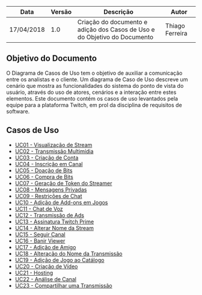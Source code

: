 Data|Versão|Descrição|Autor
-----|------|---------|-------
17/04/2018|1.0|Criação do documento e adição dos Casos de Uso e do Objetivo do Documento|Thiago Ferreira|


## Objetivo do Documento
O Diagrama de Casos de Uso tem o objetivo de auxiliar a comunicação entre os analistas e o cliente. Um diagrama de Caso de Uso descreve um cenário que mostra as funcionalidades do sistema do ponto de vista do usuário, através do uso de atores, cenários e a interação entre estes elementos.
Este documento contém os casos de uso levantados pela equipe para a plataforma Twitch, em prol da disciplina de requisitos de software.

## Casos de Uso

* [UC01 - Visualização de Stream](Visualização-de-Stream)
* [UC02 - Transmissão Multimídia](Transmissão-Multimídia)
* [UC03 - Criação de Conta](Criação-de-Conta)
* [UC04 - Inscrição em Canal](Inscrição-em-Canal)
* [UC05 - Doação de Bits](Doação-de-Bits)
* [UC06 - Compra de Bits](Compra-de-Bits)
* [UC07 - Geração de Token do Streamer](Geração-de-Token-do-Streamer)
* [UC08 - Mensagens Privadas](Mensagens-Privadas)
* [UC09 - Restrições de Chat](Restrições-de-Chat)
* [UC10 - Adição de Add-ons em Jogos](Adição-de-Add-ons-em-Jogos)
* [UC11 - Chat de Voz](Chat-de-Voz)
* [UC12 - Transmissão de Ads](Transmissão-de-Ads)
* [UC13 - Assinatura Twitch Prime](Assinatura-Twitch-Prime)
* [UC14 - Alterar Nome da Stream](Alterar-Nome-da-Stream)
* [UC15 - Seguir Canal](Seguir-Canal)
* [UC16 - Banir Viewer](Banir-Viewer)
* [UC17 - Adição de Amigo](Adição-de-Amigo)
* [UC18 - Alteração do Nome da Transmissão](Alteração-do-Nome-da-Transmissão)
* [UC19 - Adição de Jogo ao Catálogo](Adição-de-Jogo-ao-Catálogo)
* [UC20 - Criação de Vídeo](Criação-de-Vídeo)
* [UC21 - Hosting](Hosting)
* [UC22 - Análise de Canal](Análise-de-Canal)
* [UC23 - Compartilhar uma Transmissão](Compartilhar-uma-Transmissão)
